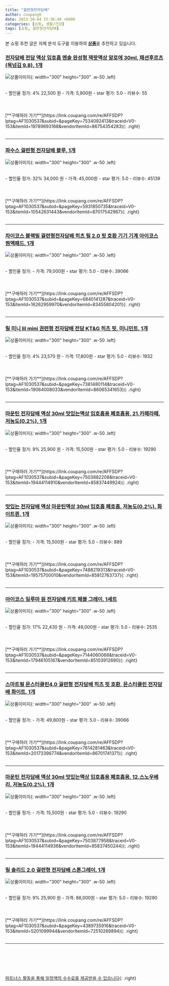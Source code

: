 ```yaml
---
title: "궐련형전자담배"
author: coupang6
date: 2023-10-04 15:36:48 +0800
categories: [쇼핑, 생활/건강]
tags: [쇼핑, 궐련형전자담배]
---
```


본 쇼핑 추천 글은 자체 분석 도구를 이용하여 [**상품**](https://link.coupang.com/a/bao1ui)을 추천하고 있습니다.

### [전자담배 전담 액상 입호흡 멘솔 완성형 잭팟액상 알로에 30ml, 패션후르츠(목넘김 9.8), 1개](https://link.coupang.com/re/AFFSDP?lptag=AF1030537&subid=&pageKey=7534092413&traceid=V0-153&itemId=19789693168&vendorItemId=86754354283)

![상품이미지](https://img1a.coupangcdn.com/image/coupang/list/adultProduct_plp.png){: width="300" height="300" .w-50 .left}


<br>
- 할인율 정가: 4%  22,500   원
- 가격: 5,900원
- star 평가: 5.0
- 리뷰수: 55
<br>
<br>
<br>
<br>
[**구매하러 가기**](https://link.coupang.com/re/AFFSDP?lptag=AF1030537&subid=&pageKey=7534092413&traceid=V0-153&itemId=19789693168&vendorItemId=86754354283){: .right}
<br>
<br>

---

### [파수스 궐련형 전자담배 블루, 1개](https://link.coupang.com/re/AFFSDP?lptag=AF1030537&subid=&pageKey=5931850735&traceid=V0-153&itemId=10542631443&vendorItemId=87017542967)

![상품이미지](https://img1a.coupangcdn.com/image/coupang/list/adultProduct_plp.png){: width="300" height="300" .w-50 .left}


<br>
- 할인율 정가: 32%  34,000   원
- 가격: 45,000원
- star 평가: 5.0
- 리뷰수: 45139
<br>
<br>
<br>
<br>
[**구매하러 가기**](https://link.coupang.com/re/AFFSDP?lptag=AF1030537&subid=&pageKey=5931850735&traceid=V0-153&itemId=10542631443&vendorItemId=87017542967){: .right}
<br>
<br>

---

### [차이코스 블랙빌 궐련형전자담배 히츠 릴 2.0 핏 호환 기기 기계 아이코스 찜액패드, 1개](https://link.coupang.com/re/AFFSDP?lptag=AF1030537&subid=&pageKey=6840141287&traceid=V0-153&itemId=16262959970&vendorItemId=83455804201)

![상품이미지](https://img1a.coupangcdn.com/image/coupang/list/adultProduct_plp.png){: width="300" height="300" .w-50 .left}


<br>
- 할인율 정가: 
- 가격: 79,000원
- star 평가: 5.0
- 리뷰수: 39066
<br>
<br>
<br>
<br>
[**구매하러 가기**](https://link.coupang.com/re/AFFSDP?lptag=AF1030537&subid=&pageKey=6840141287&traceid=V0-153&itemId=16262959970&vendorItemId=83455804201){: .right}
<br>
<br>

---

### [릴 미니 lil mini 권련형 전자담배 전담 KT&G 히츠 핏, 미니민트, 1개](https://link.coupang.com/re/AFFSDP?lptag=AF1030537&subid=&pageKey=7381480114&traceid=V0-153&itemId=19064008033&vendorItemId=86065341653)

![상품이미지](https://img1a.coupangcdn.com/image/coupang/list/adultProduct_plp.png){: width="300" height="300" .w-50 .left}


<br>
- 할인율 정가: 4%  23,570   원
- 가격: 17,800원
- star 평가: 5.0
- 리뷰수: 1932
<br>
<br>
<br>
<br>
[**구매하러 가기**](https://link.coupang.com/re/AFFSDP?lptag=AF1030537&subid=&pageKey=7381480114&traceid=V0-153&itemId=19064008033&vendorItemId=86065341653){: .right}
<br>
<br>

---

### [마운틴 전자담배 액상 30ml 맛있는액상 입호흡용 폐호흡용, 21.카페라떼, 저농도(0.2%), 1개](https://link.coupang.com/re/AFFSDP?lptag=AF1030537&subid=&pageKey=7503882208&traceid=V0-153&itemId=19444114910&vendorItemId=85837449924)

![상품이미지](https://img1a.coupangcdn.com/image/coupang/list/adultProduct_plp.png){: width="300" height="300" .w-50 .left}


<br>
- 할인율 정가: 9%  25,900   원
- 가격: 15,500원
- star 평가: 5.0
- 리뷰수: 19290
<br>
<br>
<br>
<br>
[**구매하러 가기**](https://link.coupang.com/re/AFFSDP?lptag=AF1030537&subid=&pageKey=7503882208&traceid=V0-153&itemId=19444114910&vendorItemId=85837449924){: .right}
<br>
<br>

---

### [맛있는 전자담배 액상 마운틴액상 30ml 입호흡 폐호흡, 저농도(0.2%), 화이트퀸, 1개](https://link.coupang.com/re/AFFSDP?lptag=AF1030537&subid=&pageKey=7488219313&traceid=V0-153&itemId=19575700010&vendorItemId=85812763737)

![상품이미지](https://img1a.coupangcdn.com/image/coupang/list/adultProduct_plp.png){: width="300" height="300" .w-50 .left}


<br>
- 할인율 정가: 
- 가격: 15,500원
- star 평가: 5.0
- 리뷰수: 889
<br>
<br>
<br>
<br>
[**구매하러 가기**](https://link.coupang.com/re/AFFSDP?lptag=AF1030537&subid=&pageKey=7488219313&traceid=V0-153&itemId=19575700010&vendorItemId=85812763737){: .right}
<br>
<br>

---

### [아이코스 일루마 원 전자담배 키트 페블 그레이, 1세트](https://link.coupang.com/re/AFFSDP?lptag=AF1030537&subid=&pageKey=7144060068&traceid=V0-153&itemId=17946105167&vendorItemId=85103912690)

![상품이미지](https://img1a.coupangcdn.com/image/coupang/list/adultProduct_plp.png){: width="300" height="300" .w-50 .left}


<br>
- 할인율 정가: 17%  22,430   원
- 가격: 49,000원
- star 평가: 5.0
- 리뷰수: 2535
<br>
<br>
<br>
<br>
[**구매하러 가기**](https://link.coupang.com/re/AFFSDP?lptag=AF1030537&subid=&pageKey=7144060068&traceid=V0-153&itemId=17946105167&vendorItemId=85103912690){: .right}
<br>
<br>

---

### [스마트필 몬스터클린4.0 궐련형 전자담배 히츠 핏 호환, 몬스터클린 전자담배 화이트, 1개](https://link.coupang.com/re/AFFSDP?lptag=AF1030537&subid=&pageKey=7614281463&traceid=V0-153&itemId=20173396774&vendorItemId=86701741371)

![상품이미지](https://img1a.coupangcdn.com/image/coupang/list/adultProduct_plp.png){: width="300" height="300" .w-50 .left}


<br>
- 할인율 정가: 
- 가격: 49,800원
- star 평가: 5.0
- 리뷰수: 39066
<br>
<br>
<br>
<br>
[**구매하러 가기**](https://link.coupang.com/re/AFFSDP?lptag=AF1030537&subid=&pageKey=7614281463&traceid=V0-153&itemId=20173396774&vendorItemId=86701741371){: .right}
<br>
<br>

---

### [마운틴 전자담배 액상 30ml 맛있는액상 입호흡용 폐호흡용, 12.스노우베리, 저농도(0.2%), 1개](https://link.coupang.com/re/AFFSDP?lptag=AF1030537&subid=&pageKey=7503877958&traceid=V0-153&itemId=19444114936&vendorItemId=85837450244)

![상품이미지](https://img1a.coupangcdn.com/image/coupang/list/adultProduct_plp.png){: width="300" height="300" .w-50 .left}


<br>
- 할인율 정가: 
- 가격: 15,500원
- star 평가: 5.0
- 리뷰수: 19290
<br>
<br>
<br>
<br>
[**구매하러 가기**](https://link.coupang.com/re/AFFSDP?lptag=AF1030537&subid=&pageKey=7503877958&traceid=V0-153&itemId=19444114936&vendorItemId=85837450244){: .right}
<br>
<br>

---

### [릴 솔리드 2.0 궐련형 전자담배 스톤그레이, 1개](https://link.coupang.com/re/AFFSDP?lptag=AF1030537&subid=&pageKey=4389735916&traceid=V0-153&itemId=5201099944&vendorItemId=72510269894)

![상품이미지](https://img1a.coupangcdn.com/image/coupang/list/adultProduct_plp.png){: width="300" height="300" .w-50 .left}


<br>
- 할인율 정가: 9%  25,900   원
- 가격: 88,000원
- star 평가: 5.0
- 리뷰수: 19290
<br>
<br>
<br>
<br>
[**구매하러 가기**](https://link.coupang.com/re/AFFSDP?lptag=AF1030537&subid=&pageKey=4389735916&traceid=V0-153&itemId=5201099944&vendorItemId=72510269894){: .right}
<br>
<br>

---
<br><br><br><br><br> [파트너스 활동을 통해 일정액의 수수료를 제공받을 수 있습니다](https://link.coupang.com/a/bao1ui){: .right}